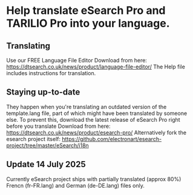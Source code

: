 # Help translate eSearch Pro and TARILIO Pro into your language.

## Translating

Use our FREE Language File Editor
Download from here: https://dtsearch.co.uk/news/product/language-file-editor/
The Help file includes instructions for translation. 


## Staying up-to-date
They happen when you're translating an outdated version of the template.lang file, part of which might have been translated by someone else. 
To prevent this, download the latest release of eSearch Pro right before you translate
Download from here: https://dtsearch.co.uk/news/product/esearch-pro/
Alternatively fork the esearch project itself: https://github.com/electronart/esearch-project/tree/master/eSearch/i18n

## Update 14 July 2025
Currently eSearch project ships with partially translated (approx 80%)  Frencn (fr-FR.lang) and German (de-DE.lang) files only.
